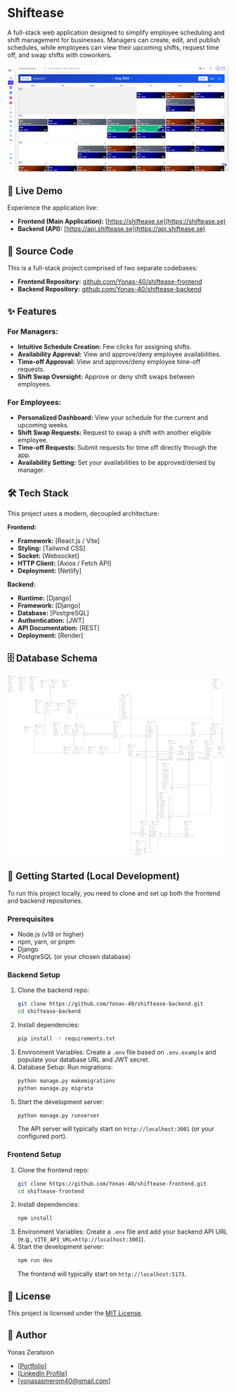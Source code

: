 # Shiftease

A full-stack web application designed to simplify employee scheduling and shift management for businesses. Managers can create, edit, and publish schedules, while employees can view their upcoming shifts, request time off, and swap shifts with coworkers.

![Shiftease App Screenshot](/assets/screenshot-calendar-view.png) <!-- See Step 3 -->

## 🚀 Live Demo

Experience the application live:
*   **Frontend (Main Application):** [https://shiftease.se](https://shiftease.se)
*   **Backend (API):** [https://api.shiftease.se](https://api.shiftease.se)

## 📁 Source Code

This is a full-stack project comprised of two separate codebases:
*   **Frontend Repository:** [github.com/Yonas-40/shiftease-frontend](https://github.com/Yonas-40/shiftease-frontend)
*   **Backend Repository:** [github.com/Yonas-40/shiftease-backend](https://github.com/Yonas-40/shiftease-backend)

## ✨ Features

### For Managers:
*   **Intuitive Schedule Creation:** Few clicks for assigning shifts.
*   **Availability Approval:** View and approve/deny employee availabilities.
*   **Time-off Approval:** View and approve/deny employee time-off requests.
*   **Shift Swap Oversight:** Approve or deny shift swaps between employees.

### For Employees:
*   **Personalized Dashboard:** View your schedule for the current and upcoming weeks.
*   **Shift Swap Requests:** Request to swap a shift with another eligible employee.
*   **Time-off Requests:** Submit requests for time off directly through the app.
*   **Availability Setting:** Set your availabilities to be approved/denied by manager.

## 🛠️ Tech Stack

This project uses a modern, decoupled architecture:

**Frontend:**
*   **Framework:** [React.js / Vite]
*   **Styling:** [Tailwind CSS]
*   **Socket:**  [Websocket]
*   **HTTP Client:** [Axios / Fetch API]
*   **Deployment:** [Netlify]

**Backend:**
*   **Runtime:** [Django]
*   **Framework:** [Django]
*   **Database:** [PostgreSQL]
*   **Authentication:** [JWT]
*   **API Documentation:** [REST]
*   **Deployment:** [Render]

## 🗄️ Database Schema

<!-- This is a PRO move. It shows you understand data modeling. -->
![Database Schema Diagram](/assets/ERD-Database-schema.png) <!-- Optional but impressive -->


## 🚦 Getting Started (Local Development)

To run this project locally, you need to clone and set up both the frontend and backend repositories.

### Prerequisites
*   Node.js (v18 or higher)
*   npm, yarn, or pnpm
*   Django
*   PostgreSQL (or your chosen database)

### Backend Setup
1.  Clone the backend repo:
    ```bash
    git clone https://github.com/Yonas-40/shiftease-backend.git
    cd shiftease-backend
    ```
2.  Install dependencies:
    ```bash
    pip install -r requirements.txt
    ```
3.  Environment Variables: Create a `.env` file based on `.env.example` and populate your database URL and JWT secret.
4.  Database Setup: Run migrations:
    ```bash
    python manage.py makemigrations
    python manage.py migrate
    ```
5.  Start the development server:
    ```bash
    python manage.py runserver
    ```
    The API server will typically start on `http://localhost:3001` (or your configured port).

### Frontend Setup
1.  Clone the frontend repo:
    ```bash
    git clone https://github.com/Yonas-40/shiftease-frontend.git
    cd shiftease-frontend
    ```
2.  Install dependencies:
    ```bash
    npm install
    ```
3.  Environment Variables: Create a `.env` file and add your backend API URL (e.g., `VITE_API_URL=http://localhost:3001`).
4.  Start the development server:
    ```bash
    npm run dev
    ```
    The frontend will typically start on `http://localhost:5173`.

## 📝 License

This project is licensed under the [MIT License](LICENSE).

## 👤 Author

Yonas Zeratsion
- [[Portfolio](https://yonas-portfolio-six.vercel.app/)]
- [[LinkedIn Profile](https://www.linkedin.com/in/yonas-asmerom-92b54622b/)]
- [yonasasmerom40@gmail.com]
